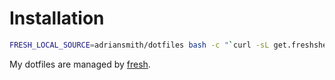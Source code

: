 Installation
============

``` sh
FRESH_LOCAL_SOURCE=adriansmith/dotfiles bash -c "`curl -sL get.freshshell.com`"
```

My dotfiles are managed by [fresh].

[fresh]: http://freshshell.com
